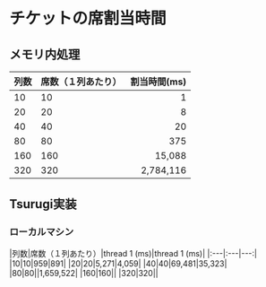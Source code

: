 # チケットの席割当時間

## メモリ内処理

|列数|席数（１列あたり）|割当時間(ms)|
|:---|:---|---:|
|10|10|1|
|20|20|8|
|40|40|20|
|80|80|375|
|160|160|15,088|
|320|320|2,784,116|

## Tsurugi実装
### ローカルマシン

|列数|席数（１列あたり）|thread 1 (ms)|thread 1 (ms)|
|:---|:---|---:|
|10|10|959|891|
|20|20|5,271|4,059|
|40|40|69,481|35,323|
|80|80||1,659,522|
|160|160||
|320|320||
